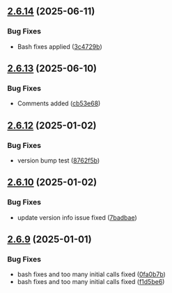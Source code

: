 ## [2.6.14](https://github.com/ashindiano/dyno/compare/v2.6.13...v2.6.14) (2025-06-11)


### Bug Fixes

* Bash fixes applied ([3c4729b](https://github.com/ashindiano/dyno/commit/3c4729bad5623b5db5673e6f83f5966156068be5))



## [2.6.13](https://github.com/ashindiano/dyno/compare/v2.6.12...v2.6.13) (2025-06-10)


### Bug Fixes

* Comments added ([cb53e68](https://github.com/ashindiano/dyno/commit/cb53e68c76707d0bdea6144678bd09810046b584))



## [2.6.12](https://github.com/ashindiano/dyno/compare/v2.6.10...v2.6.12) (2025-01-02)


### Bug Fixes

* version bump test ([8762f5b](https://github.com/ashindiano/dyno/commit/8762f5b3ab291a711cb7313bc65172a6220f7f16))



## [2.6.10](https://github.com/ashindiano/dyno/compare/v2.6.9...v2.6.10) (2025-01-02)


### Bug Fixes

* update version info issue fixed ([7badbae](https://github.com/ashindiano/dyno/commit/7badbae2565620f9aacb5d3d00da345ae4e5708e))



## [2.6.9](https://github.com/ashindiano/dyno/compare/v2.6.8...v2.6.9) (2025-01-01)


### Bug Fixes

* bash fixes and too many initial calls fixed ([0fa0b7b](https://github.com/ashindiano/dyno/commit/0fa0b7ba861da5b9f1ba856652cac2cd8081bb00))
* bash fixes and too many initial calls fixed ([f1d5be6](https://github.com/ashindiano/dyno/commit/f1d5be69af34c1dd991eab76b447eefd51cea6e8))



